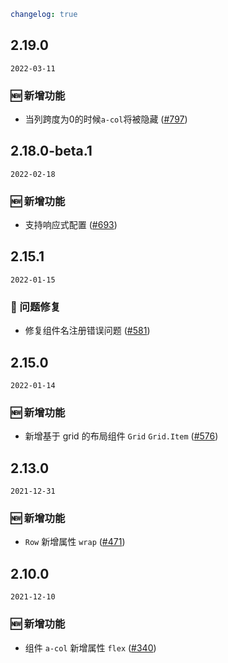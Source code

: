 ```yaml
changelog: true
```

## 2.19.0

`2022-03-11`

### 🆕 新增功能

- 当列跨度为0的时候`a-col`将被隐藏 ([#797](https://github.com/arco-design/arco-design-vue/pull/797))


## 2.18.0-beta.1

`2022-02-18`

### 🆕 新增功能

- 支持响应式配置 ([#693](https://github.com/arco-design/arco-design-vue/pull/693))


## 2.15.1

`2022-01-15`

### 🐛 问题修复

- 修复组件名注册错误问题 ([#581](https://github.com/arco-design/arco-design-vue/pull/581))


## 2.15.0

`2022-01-14`

### 🆕 新增功能

- 新增基于 grid 的布局组件 `Grid` `Grid.Item` ([#576](https://github.com/arco-design/arco-design-vue/pull/576))


## 2.13.0

`2021-12-31`

### 🆕 新增功能

- `Row` 新增属性 `wrap` ([#471](https://github.com/arco-design/arco-design-vue/pull/471))


## 2.10.0

`2021-12-10`

### 🆕 新增功能

- 组件 `a-col` 新增属性 `flex` ([#340](https://github.com/arco-design/arco-design-vue/pull/340))

